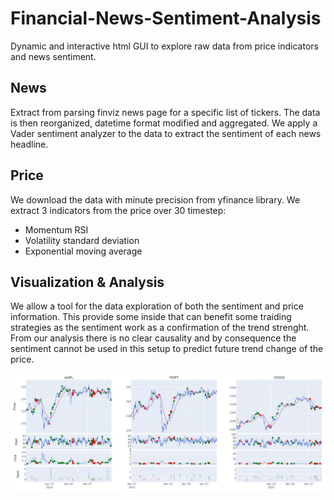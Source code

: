 # Financial-News-Sentiment-Analysis

Dynamic and interactive html GUI to explore raw data from price indicators and news sentiment.

## News
Extract from parsing finviz news page for a specific list of tickers.
The data is then reorganized, datetime format modified and aggregated.
We apply a Vader sentiment analyzer to the data to extract the sentiment of each news headline.

## Price
We download the data with minute precision from yfinance library.
We extract 3 indicators from the price over 30 timestep:
- Momentum RSI
- Volatility standard deviation
- Exponential moving average

## Visualization & Analysis
We allow a tool for the data exploration of both the sentiment and price information.
This provide some inside that can benefit some traiding strategies as the sentiment work as a confirmation of the trend strenght.
From our analysis there is no clear causality and by consequence the sentiment cannot be used in this setup to predict future trend change of the price.

![Alt text](/git-docs/gui.JPG ) 

